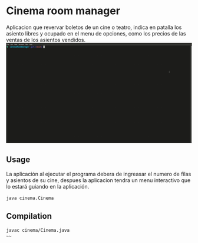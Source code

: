 # Cinema room manager

Aplicacion que revervar boletos de un cine o teatro, indica en patalla los asiento libres y ocupado en el menu de opciones, como los precios de las ventas de los asientos vendidos.
![demostacionApp](./img/demostracion.gif)

## Usage
La aplicación al ejecutar el programa debera de ingreasar el numero de filas y asientos de su cine, despues la aplicacion tendra un menu interactivo que lo estará guiando en la aplicación.
~~~
java cinema.Cinema
~~~

## Compilation
~~~
javac cinema/Cinema.java
~~
